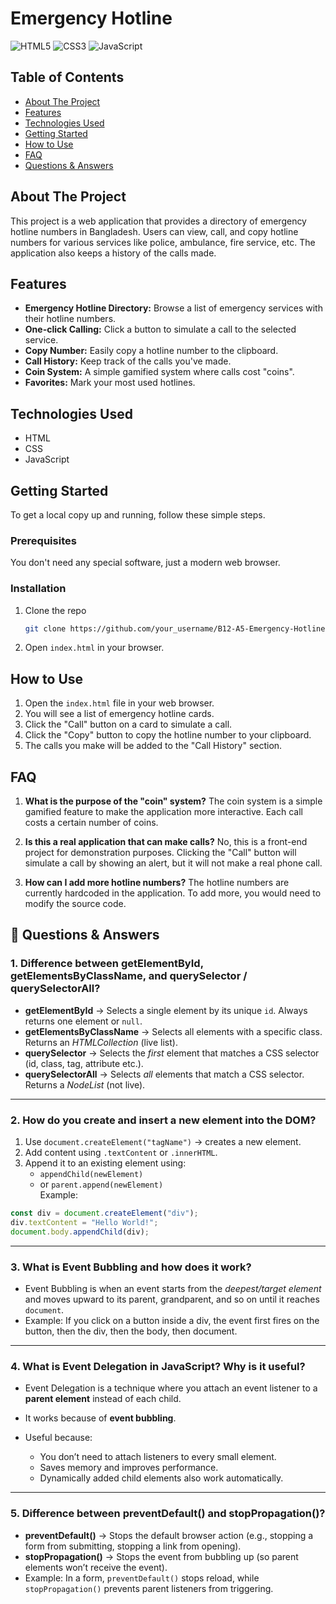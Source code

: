 # Emergency Hotline

![HTML5](https://img.shields.io/badge/html5-%23E34F26.svg?style=for-the-badge&logo=html5&logoColor=white) ![CSS3](https://img.shields.io/badge/css3-%231572B6.svg?style=for-the-badge&logo=css3&logoColor=white) ![JavaScript](https://img.shields.io/badge/javascript-%23323330.svg?style=for-the-badge&logo=javascript&logoColor=%23F7DF1E)

## Table of Contents

- [About The Project](#about-the-project)
- [Features](#features)
- [Technologies Used](#technologies-used)
- [Getting Started](#getting-started)
- [How to Use](#how-to-use)
- [FAQ](#faq)
- [Questions & Answers](#questions--answers)

## About The Project

This project is a web application that provides a directory of emergency hotline numbers in Bangladesh. Users can view, call, and copy hotline numbers for various services like police, ambulance, fire service, etc. The application also keeps a history of the calls made.

## Features

-   **Emergency Hotline Directory:** Browse a list of emergency services with their hotline numbers.
-   **One-click Calling:** Click a button to simulate a call to the selected service.
-   **Copy Number:** Easily copy a hotline number to the clipboard.
-   **Call History:** Keep track of the calls you've made.
-   **Coin System:** A simple gamified system where calls cost "coins".
-   **Favorites:** Mark your most used hotlines.

## Technologies Used

-   HTML
-   CSS
-   JavaScript

## Getting Started

To get a local copy up and running, follow these simple steps.

### Prerequisites

You don't need any special software, just a modern web browser.

### Installation

1.  Clone the repo
    ```sh
    git clone https://github.com/your_username/B12-A5-Emergency-Hotline.git
    ```
2.  Open `index.html` in your browser.

## How to Use

1.  Open the `index.html` file in your web browser.
2.  You will see a list of emergency hotline cards.
3.  Click the "Call" button on a card to simulate a call.
4.  Click the "Copy" button to copy the hotline number to your clipboard.
5.  The calls you make will be added to the "Call History" section.

## FAQ

1.  **What is the purpose of the "coin" system?**
    The coin system is a simple gamified feature to make the application more interactive. Each call costs a certain number of coins.

2.  **Is this a real application that can make calls?**
    No, this is a front-end project for demonstration purposes. Clicking the "Call" button will simulate a call by showing an alert, but it will not make a real phone call.

3.  **How can I add more hotline numbers?**
    The hotline numbers are currently hardcoded in the application. To add more, you would need to modify the source code.

## 📖 Questions & Answers

### 1. Difference between getElementById, getElementsByClassName, and querySelector / querySelectorAll?
- **getElementById** → Selects a single element by its unique `id`. Always returns one element or `null`.
- **getElementsByClassName** → Selects all elements with a specific class. Returns an *HTMLCollection* (live list).
- **querySelector** → Selects the *first* element that matches a CSS selector (id, class, tag, attribute etc.).
- **querySelectorAll** → Selects *all* elements that match a CSS selector. Returns a *NodeList* (not live).

---

### 2. How do you create and insert a new element into the DOM?
1. Use `document.createElement("tagName")` → creates a new element.
2. Add content using `.textContent` or `.innerHTML`.
3. Append it to an existing element using:
   - `appendChild(newElement)`
   - or `parent.append(newElement)`  
Example:
```js
const div = document.createElement("div");
div.textContent = "Hello World!";
document.body.appendChild(div);
```

---

### 3. What is Event Bubbling and how does it work?

* Event Bubbling is when an event starts from the *deepest/target element* and moves upward to its parent, grandparent, and so on until it reaches `document`.
* Example: If you click on a button inside a div, the event first fires on the button, then the div, then the body, then document.

---

### 4. What is Event Delegation in JavaScript? Why is it useful?

* Event Delegation is a technique where you attach an event listener to a **parent element** instead of each child.
* It works because of **event bubbling**.
* Useful because:

  * You don’t need to attach listeners to every small element.
  * Saves memory and improves performance.
  * Dynamically added child elements also work automatically.

---

### 5. Difference between preventDefault() and stopPropagation()?

* **preventDefault()** → Stops the default browser action (e.g., stopping a form from submitting, stopping a link from opening).
* **stopPropagation()** → Stops the event from bubbling up (so parent elements won’t receive the event).
* Example: In a form, `preventDefault()` stops reload, while `stopPropagation()` prevents parent listeners from triggering.